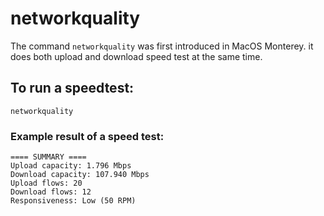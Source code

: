 # networkquality

The command `networkquality` was first introduced in MacOS Monterey. it does both upload and download speed test at the same time.

## To run a speedtest:
```
networkquality
```

### Example result of a speed test:
```
==== SUMMARY ====                                                                                        
Upload capacity: 1.796 Mbps
Download capacity: 107.940 Mbps
Upload flows: 20
Download flows: 12
Responsiveness: Low (50 RPM)
```
